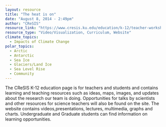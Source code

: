 ```yaml
---
layout: resource
title: "The heat is on"
date: "August 8, 2014 - 2:49pm"
author: "CReSIS"
resource_link: "https://www.cresis.ku.edu/education/k-12/teacher-workshops"
resource_type: "Video/Visualization, Curriculum, Website"
climate_topics:
  - Impacts of Climate Change
polar_topics:
  - Arctic
  - Antarctic
  - Sea Ice
  - Glaciers/Land Ice
  - Sea Level Rise
  - Community
---
```


The CReSIS K-12 education page is for teachers and students and contains learning and teaching resources such as ideas, maps, images, and updates about the research our team is doing. Opportunities for talks by scientists and other resources for science teachers will also be found on the site.  The website contains videos,presentations, lectures, multimedia, graphs and charts.  Undergraduate and Graduate students can find information on learning opportunities.